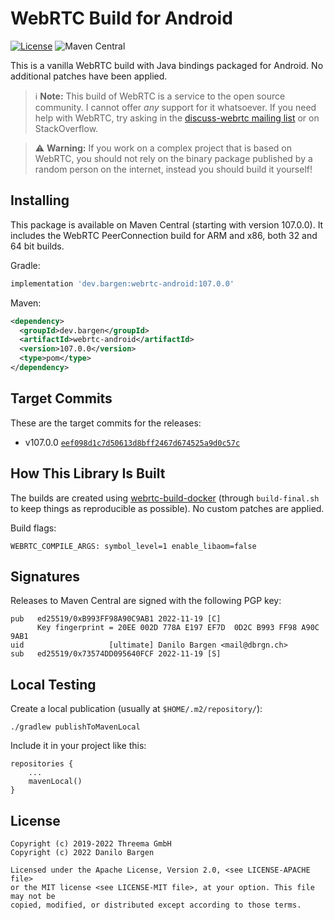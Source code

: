 # WebRTC Build for Android

[![License](https://img.shields.io/badge/license-MIT%20%2F%20Apache%202.0-blue.svg)](https://github.com/dbrgn/webrtc-android)
![Maven Central](https://img.shields.io/maven-central/v/dev.bargen/webrtc-android)

This is a vanilla WebRTC build with Java bindings packaged for Android. No
additional patches have been applied.

> :information_source: **Note:** This build of WebRTC is a service to the open
> source community. I cannot offer _any_ support for it whatsoever. If you need
> help with WebRTC, try asking in the [discuss-webrtc mailing
> list][discuss-webrtc] or on StackOverflow.

> :warning: **Warning:** If you work on a complex project that is based on
> WebRTC, you should not rely on the binary package published by a random
> person on the internet, instead you should build it yourself!

[discuss-webrtc]: https://groups.google.com/g/discuss-webrtc


## Installing

This package is available on Maven Central (starting with version 107.0.0). It
includes the WebRTC PeerConnection build for ARM and x86, both 32 and 64 bit
builds.

Gradle:

```groovy
implementation 'dev.bargen:webrtc-android:107.0.0'
```

Maven:

```xml
<dependency>
  <groupId>dev.bargen</groupId>
  <artifactId>webrtc-android</artifactId>
  <version>107.0.0</version>
  <type>pom</type>
</dependency>
```


## Target Commits

These are the target commits for the releases:

- v107.0.0 [`eef098d1c7d50613d8bff2467d674525a9d0c57c`](https://chromium.googlesource.com/external/webrtc/+/eef098d1c7d50613d8bff2467d674525a9d0c57c)


## How This Library Is Built

The builds are created using
[webrtc-build-docker](https://github.com/threema-ch/webrtc-build-docker)
(through `build-final.sh` to keep things as reproducible as possible). No
custom patches are applied.

Build flags:

    WEBRTC_COMPILE_ARGS: symbol_level=1 enable_libaom=false


## Signatures

Releases to Maven Central are signed with the following PGP key:

    pub   ed25519/0xB993FF98A90C9AB1 2022-11-19 [C]
          Key fingerprint = 20EE 002D 778A E197 EF7D  0D2C B993 FF98 A90C 9AB1
    uid                   [ultimate] Danilo Bargen <mail@dbrgn.ch>
    sub   ed25519/0x73574DD095640FCF 2022-11-19 [S]


## Local Testing

Create a local publication (usually at `$HOME/.m2/repository/`):

    ./gradlew publishToMavenLocal

Include it in your project like this:

    repositories {
        ...
        mavenLocal()
    }


## License

    Copyright (c) 2019-2022 Threema GmbH
    Copyright (c) 2022 Danilo Bargen

    Licensed under the Apache License, Version 2.0, <see LICENSE-APACHE file>
    or the MIT license <see LICENSE-MIT file>, at your option. This file may not be
    copied, modified, or distributed except according to those terms.
